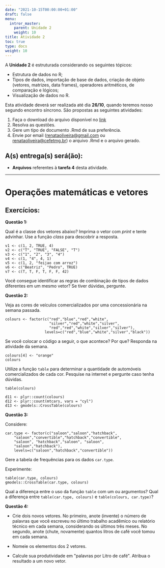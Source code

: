 ```yaml
---
date: "2021-10-15T00:00:00+01:00"
draft: false
menu:
  intror_master:
    parent: Unidade 2
    weight: 10
title: Atividade 2
toc: true
type: docs
weight: 10
---
```


A **Unidade 2** é estruturada considerando os seguintes tópicos:

- Estrutura de dados no R; 
- Tipos de dados, importação de base de dados, criação de objeto (vetores, matrizes, data frames), operadores aritméticos, de comparação e lógicos;
- Visualização de dados no R.


Esta atividade deverá ser realizada até dia **26/10**, quando teremos nosso segundo encontro síncrono. São propostas as seguintes atividades:

1. Faça o download do arquivo disponível no [link](https://cefetmgbr-my.sharepoint.com/:u:/g/personal/renataoliveira_cefetmg_br/EeRUAZXugYhOqiO6lRHfbVYBYUZx8HUcj8vN538pmX0t4g?e=8UQAnq)
2. Resolva as questões.
3. Gere um tipo de documento .Rmd de sua preferência. 
4. Envie por email (renataoliveira@gmail.com ou renataoliveira@cefetmg.br) o arquivo .Rmd e o arquivo gerado. 


## A(s) entrega(s) será(ão):
- **Arquivos** referentes à **tarefa 4** desta atividade.

<hr></hr>

# Operações matemáticas e vetores

## Exercícios:

**Questão 1:**

Qual é a classe dos vetores abaixo? Imprima o vetor com _print_ e tente advinhar. Use a função _class_ para descobrir a resposta.

```{r}
v1 <- c(1, 2, TRUE, 4)
v2 <- c("T", "TRUE", "FALSE", "T")
v3 <- c("1", "2", "3", "4")
v4 <- c(1, "4", 4, 1)
v5 <- c(1, 2, "feijao com arroz")
v6 <- c("Beatriz", "Pedro", TRUE)
v7 <- c(T, T, F, T, F, F, 42)
```

Você consegue identificar as regras de combinação de tipos de dados diferentes em um mesmo vetor? Se tiver dúvidas, pergunte.

**Questão 2:**

Veja as cores de veículos comercializados por uma concessionária na semana passada. 

```{r echo=TRUE, message=FALSE, warning=FALSE}
colours <- factor(c("red","blue","red","white",
                    "silver","red","white","silver",
                    "red","red","white","silver","silver"),
                  levels=c("red","blue","white","silver","black"))
```


Se você colocar o código a seguir, o que acontece? Por que? Responda na atividade da semana.

```{r echo=TRUE, message=FALSE, warning=FALSE}
colours[4] <- "orange"
colours
```

Utilize a função `table` para determinar a quantidade de automóveis comercializados de cada cor. Pesquise na internet e pergunte caso tenha dúvidas. 

```{r}
table(colours)

```
```{r}
d11 <- plyr::count(colours)
d12 <- plyr::count(mtcars, vars = "cyl")
d13 <- gmodels::CrossTable(colours)
```


**Questão 3:**

Considere:

```{r echo=TRUE, message=FALSE, warning=FALSE}
car.type <- factor(c("saloon","saloon","hatchback",
    "saloon","convertible","hatchback","convertible",
    "saloon", "hatchback","saloon", "saloon",
    "saloon","hatchback"),
    levels=c("saloon","hatchback","convertible"))
```

Gere a tabela de frequências para os dados `car.type`. 

Experimente: 

```{r echo=TRUE, message=FALSE, warning=FALSE}
table(car.type, colours)
gmodels::CrossTable(car.type, colours)
```

Qual a diferença entre o uso da função `table` com um ou argumentos? 
Qual a diferença entre `table(car.type, colours)` e `table(colours, car.type)`?

**Questão 4:** 

- Crie dois novos vetores. No primeiro, anote (invente) o número de palavras que você escreveu no último trabalho acadêmico ou relatório técnico em cada semana, considerando os últimos três meses. No segundo, anote (chute, novamente) quantos litros de café você tomou em cada semana. 

- Nomeie os elementos dos 2 vetores. 

- Calcule sua produtividade em "palavras por Litro de café". Atribua o resultado a um novo vetor.

```{r}

```

